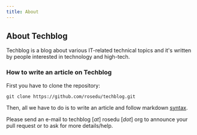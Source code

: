 ```yaml
---
title: About
---
```

## About Techblog

Techblog is a blog about various IT-related technical topics and it's written by people interested in technology and high-tech.

### How to write an article on Techblog

First you have to clone the repository:

    git clone https://github.com/rosedu/techblog.git


Then, all we have to do is to write an article and follow markdown [syntax](http://daringfireball.net/projects/markdown/syntax).

Please send an e-mail to techblog [_at_] rosedu [_dot_] org to announce your pull request or to ask for more details/help.
